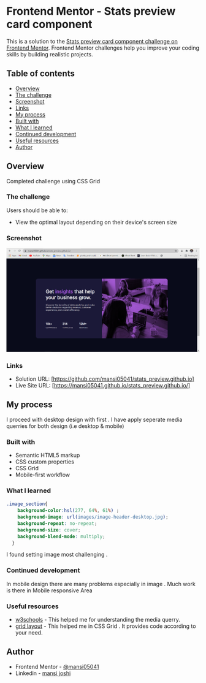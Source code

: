 # Frontend Mentor - Stats preview card component
This is a solution to the [Stats preview card component challenge on Frontend Mentor](https://www.frontendmentor.io/challenges/stats-preview-card-component-8JqbgoU62). Frontend Mentor challenges help you improve your coding skills by building realistic projects. 

## Table of contents

- [Overview](#overview)
- [The challenge](#the-challenge)
- [Screenshot](#screenshot)
- [Links](#links)
- [My process](#my-process)
- [Built with](#built-with)
- [What I learned](#what-i-learned)
- [Continued development](#continued-development)
- [Useful resources](#useful-resources)
- [Author](#author)

## Overview
Completed challenge using CSS Grid 

### The challenge

Users should be able to:

- View the optimal layout depending on their device's screen size

### Screenshot

![](./screenshot.png)

### Links

- Solution URL: [https://github.com/mansi05041/stats_preview.github.io]
- Live Site URL: [https://mansi05041.github.io/stats_preview.github.io/]

## My process

I proceed with desktop design with first . I have apply seperate media querries for both design (i.e desktop & mobile)

### Built with

- Semantic HTML5 markup
- CSS custom properties
- CSS Grid
- Mobile-first workflow

### What I learned

```css
.image_section{
    background-color:hsl(277, 64%, 61%) ;
    background-image: url(images/image-header-desktop.jpg);
    background-repeat: no-repeat;
    background-size: cover;
    background-blend-mode: multiply;
  }
```
I found setting image most challenging . 

### Continued development

In mobile design there are many problems especially in image . 
Much work is there in Mobile responsive Area

### Useful resources

- [w3schools](https://www.w3schools.com/css/css_rwd_mediaqueries.asp) - This helped me for understanding the media querry.
- [grid layout](https://grid.layoutit.com/) - This helped me in CSS Grid . It provides code according to your need.

## Author

- Frontend Mentor - [@mansi05041](https://www.frontendmentor.io/profile/mansi05041)
- Linkedin - [mansi joshi](https://www.linkedin.com/in/mansi-joshi-663aa81a0/)

